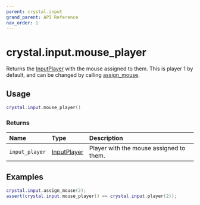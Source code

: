 ```yaml
---
parent: crystal.input
grand_parent: API Reference
nav_order: 1
---
```


# crystal.input.mouse_player

Returns the [InputPlayer](input_player) with the mouse assigned to them. This is player 1 by default, and can be changed by calling [assign_mouse](assign_mouse).

## Usage

```lua
crystal.input.mouse_player()
```

### Returns

| Name           | Type                        | Description                             |
| :------------- | :-------------------------- | :-------------------------------------- |
| `input_player` | [InputPlayer](input_player) | Player with the mouse assigned to them. |

## Examples

```lua
crystal.input.assign_mouse(2);
assert(crystal.input.mouse_player() == crystal.input.player(2));
```
